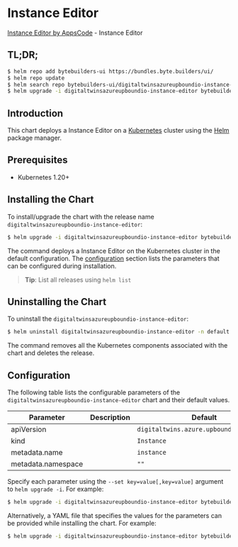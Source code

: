# Instance Editor

[Instance Editor by AppsCode](https://byte.builders) - Instance Editor

## TL;DR;

```bash
$ helm repo add bytebuilders-ui https://bundles.byte.builders/ui/
$ helm repo update
$ helm search repo bytebuilders-ui/digitaltwinsazureupboundio-instance-editor --version=v0.4.18
$ helm upgrade -i digitaltwinsazureupboundio-instance-editor bytebuilders-ui/digitaltwinsazureupboundio-instance-editor -n default --create-namespace --version=v0.4.18
```

## Introduction

This chart deploys a Instance Editor on a [Kubernetes](http://kubernetes.io) cluster using the [Helm](https://helm.sh) package manager.

## Prerequisites

- Kubernetes 1.20+

## Installing the Chart

To install/upgrade the chart with the release name `digitaltwinsazureupboundio-instance-editor`:

```bash
$ helm upgrade -i digitaltwinsazureupboundio-instance-editor bytebuilders-ui/digitaltwinsazureupboundio-instance-editor -n default --create-namespace --version=v0.4.18
```

The command deploys a Instance Editor on the Kubernetes cluster in the default configuration. The [configuration](#configuration) section lists the parameters that can be configured during installation.

> **Tip**: List all releases using `helm list`

## Uninstalling the Chart

To uninstall the `digitaltwinsazureupboundio-instance-editor`:

```bash
$ helm uninstall digitaltwinsazureupboundio-instance-editor -n default
```

The command removes all the Kubernetes components associated with the chart and deletes the release.

## Configuration

The following table lists the configurable parameters of the `digitaltwinsazureupboundio-instance-editor` chart and their default values.

|     Parameter      | Description |                      Default                       |
|--------------------|-------------|----------------------------------------------------|
| apiVersion         |             | <code>digitaltwins.azure.upbound.io/v1beta1</code> |
| kind               |             | <code>Instance</code>                              |
| metadata.name      |             | <code>instance</code>                              |
| metadata.namespace |             | <code>""</code>                                    |


Specify each parameter using the `--set key=value[,key=value]` argument to `helm upgrade -i`. For example:

```bash
$ helm upgrade -i digitaltwinsazureupboundio-instance-editor bytebuilders-ui/digitaltwinsazureupboundio-instance-editor -n default --create-namespace --version=v0.4.18 --set apiVersion=digitaltwins.azure.upbound.io/v1beta1
```

Alternatively, a YAML file that specifies the values for the parameters can be provided while
installing the chart. For example:

```bash
$ helm upgrade -i digitaltwinsazureupboundio-instance-editor bytebuilders-ui/digitaltwinsazureupboundio-instance-editor -n default --create-namespace --version=v0.4.18 --values values.yaml
```
